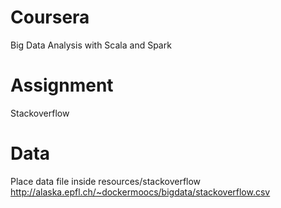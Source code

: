 # Coursera
Big Data Analysis with Scala and Spark

# Assignment
Stackoverflow

# Data
Place data file inside resources/stackoverflow
http://alaska.epfl.ch/~dockermoocs/bigdata/stackoverflow.csv